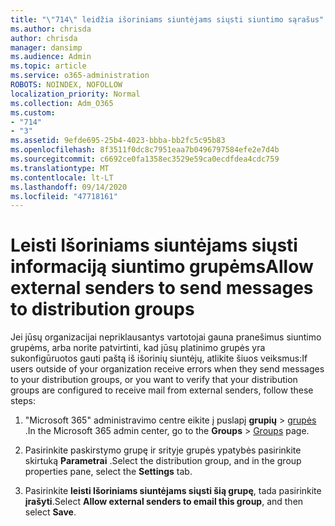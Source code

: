```yaml
---
title: "\"714\" leidžia išoriniams siuntėjams siųsti siuntimo sąrašus"
ms.author: chrisda
author: chrisda
manager: dansimp
ms.audience: Admin
ms.topic: article
ms.service: o365-administration
ROBOTS: NOINDEX, NOFOLLOW
localization_priority: Normal
ms.collection: Adm_O365
ms.custom:
- "714"
- "3"
ms.assetid: 9efde695-25b4-4023-bbba-bb2fc5c95b83
ms.openlocfilehash: 8f3511f0dc8c7951eaa7b0496797584efe2e7d4b
ms.sourcegitcommit: c6692ce0fa1358ec3529e59ca0ecdfdea4cdc759
ms.translationtype: MT
ms.contentlocale: lt-LT
ms.lasthandoff: 09/14/2020
ms.locfileid: "47718161"
---
```

# <a name="allow-external-senders-to-send-messages-to-distribution-groups"></a><span data-ttu-id="d5105-102">Leisti Išoriniams siuntėjams siųsti informaciją siuntimo grupėms</span><span class="sxs-lookup"><span data-stu-id="d5105-102">Allow external senders to send messages to distribution groups</span></span>

<span data-ttu-id="d5105-103">Jei jūsų organizacijai nepriklausantys vartotojai gauna pranešimus siuntimo grupėms, arba norite patvirtinti, kad jūsų platinimo grupės yra sukonfigūruotos gauti paštą iš išorinių siuntėjų, atlikite šiuos veiksmus:</span><span class="sxs-lookup"><span data-stu-id="d5105-103">If users outside of your organization receive errors when they send messages to your distribution groups, or you want to verify that your distribution groups are configured to receive mail from external senders, follow these steps:</span></span>

1. <span data-ttu-id="d5105-104">"Microsoft 365" administravimo centre eikite į puslapį **grupių**  >  [grupės](https://portal.office.com/adminportal/home#/groups) .</span><span class="sxs-lookup"><span data-stu-id="d5105-104">In the Microsoft 365 admin center, go to the **Groups** > [Groups](https://portal.office.com/adminportal/home#/groups) page.</span></span>  

2. <span data-ttu-id="d5105-105">Pasirinkite paskirstymo grupę ir srityje grupės ypatybės pasirinkite skirtuką **Parametrai** .</span><span class="sxs-lookup"><span data-stu-id="d5105-105">Select the distribution group, and in the group properties pane, select the **Settings** tab.</span></span>

3. <span data-ttu-id="d5105-106">Pasirinkite **leisti Išoriniams siuntėjams siųsti šią grupę**, tada pasirinkite **įrašyti**.</span><span class="sxs-lookup"><span data-stu-id="d5105-106">Select **Allow external senders to email this group**, and then select **Save**.</span></span>
